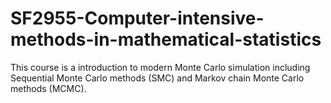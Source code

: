 # SF2955-Computer-intensive-methods-in-mathematical-statistics
This course is a introduction to modern Monte Carlo simulation including Sequential Monte Carlo methods (SMC) and Markov chain Monte Carlo methods (MCMC). 
